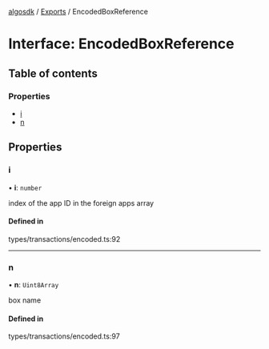 [algosdk](../README.md) / [Exports](../modules.md) / EncodedBoxReference

# Interface: EncodedBoxReference

## Table of contents

### Properties

- [i](EncodedBoxReference.md#i)
- [n](EncodedBoxReference.md#n)

## Properties

### i

• **i**: `number`

index of the app ID in the foreign apps array

#### Defined in

types/transactions/encoded.ts:92

___

### n

• **n**: `Uint8Array`

box name

#### Defined in

types/transactions/encoded.ts:97
